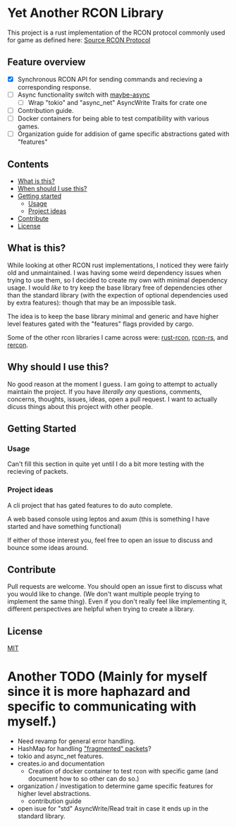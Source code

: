 # Yet Another RCON Library

This project is a rust implementation of the RCON protocol commonly used for game as defined here: [Source RCON Protocol](https://developer.valvesoftware.com/wiki/Source_RCON_Protocol)

## Feature overview

*   [x] Synchronous RCON API for sending commands and recieving a corresponding response.
*   [ ] Async functionality switch with [maybe-async](https://docs.rs/maybe-async/latest/maybe_async/)
    * [ ] Wrap "tokio" and "async_net" AsyncWrite Traits for crate one
*   [ ] Contribution guide.
*   [ ] Docker containers for being able to test compatibility with various games.
*   [ ] Organization guide for addision of game specific abstractions gated with "features"

## Contents

*   [What is this?](#what-is-this)
*   [When should I use this?](#when-should-i-use-this)
*   [Getting started](#getting-started)
    *   [Usage](#usage)
    *   [Project ideas](#project-ideas)
*   [Contribute](#contribute)
*   [License](#license)

## What is this?

While looking at other RCON rust implementations, I noticed they were fairly old and unmaintained. I was having some weird dependency issues when trying to use them, so I decided to create my own with minimal dependency usage. I would *like* to try keep the base library free of dependencies other than the standard library (with the expection of optional dependencies used by extra features): though that may be an impossible task.

The idea is to keep the base library minimal and generic and have higher level features gated with the "features" flags provided by cargo.

Some of the other rcon libraries I came across were: [rust-rcon](https://github.com/panicbit/rust-rcon/tree/master), [rcon-rs](https://crates.io/crates/rcon-rs), and [rercon](https://github.com/ikkerens/rercon/tree/master).

## Why should I use this?

No good reason at the moment I guess. I am going to attempt to actually maintain the project. If you have *literally any* questions, comments, concerns, thoughts, issues, ideas, open a pull request. I want to actually dicuss things about this project with other people. 

## Getting Started

### Usage

Can't fill this section in quite yet until I do a bit more testing with the recieving of packets.

### Project ideas

A cli project that has gated features to do auto complete.

A web based console using leptos and axum (this is something I have started and have something functional)

If either of those interest you, feel free to open an issue to discuss and bounce some ideas around. 

## Contribute

Pull requests are welcome. You should open an issue first to discuss what you would like to change. (We don't want multiple people trying to implement the same thing). Even if you don't really feel like implementing it, different perspectives are helpful when trying to create a library.

## License
[MIT](https://choosealicense.com/licenses/mit/)

# Another TODO (Mainly for myself since it is more haphazard and specific to communicating with myself.)
- Need revamp for general error handling.
- HashMap for handling ["fragmented" packets](https://developer.valvesoftware.com/wiki/Source_RCON_Protocol#Multiple-packet_Responses)? 
- tokio and async_net features.
- creates.io and documentation
    - Creation of docker container to test rcon with specific game (and document how to so other can do so.)
- organization / investigation to determine game specific features for higher level abstractions.
    - contribution guide
- open isue for "std" AsyncWrite/Read trait in case it ends up in the standard library.
